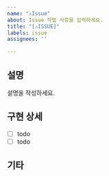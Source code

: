 ```yaml
---
name: "⚠️Issue"
about: Issue 작업 사항을 입력하세요.
title: "[⚠️ISSUE]"
labels: issue
assignees: ''

---
```


## 설명
설명을 작성하세요.

## 구현 상세
- [ ] todo
- [ ] todo

## 기타
